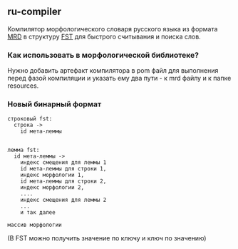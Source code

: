 ## ru-compiler
Компилятор морфологического словаря русского языка из формата 
[MRD](https://sourceforge.net/p/seman/svn/HEAD/tree/trunk/Docs/Morph_UNIX.txt) 
в структуру [FST]() для быстрого считывания и поиска слов.

### Как использовать в морфологической библиотеке?
Нужно добавить артефакт компилятора в pom файл для выполнения  
перед фазой компиляции и указать ему два пути - к mrd файлу и к 
папке resources.

### Новый бинарный формат 
```
строковый fst:
  строка -> 
    id мета-леммы


лемма fst:
  id мета-леммы -> 
    индекс смещения для леммы 1
    id мета-леммы для строки 1, 
    индекс морфологии 1, 
    id мета-леммы для строки 2, 
    индекс морфологии 2, 
    .... 
    индекс смещения для леммы 2
    ...
    и так далее

массив морфологии
```
(В FST можно получить значение по ключу и ключ по значению)
